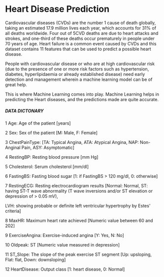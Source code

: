 # Heart Disease Prediction

Cardiovascular diseases (CVDs) are the number 1 cause of death globally, taking an estimated 17.9 million lives each year, which accounts for 31% of all deaths worldwide. Four out of 5CVD deaths are due to heart attacks and strokes, and one-third of these deaths occur prematurely in people under 70 years of age. Heart failure is a common event caused by CVDs and this dataset contains 11 features that can be used to predict a possible heart disease.

People with cardiovascular disease or who are at high cardiovascular risk (due to the presence of one or more risk factors such as hypertension, diabetes, hyperlipidaemia or already established disease) need early detection and management wherein a machine learning model can be of great help.

This is where Machine Learning comes into play. Machine Learning helps in predicting the Heart diseases, and the predictions made are quite accurate.

##### DATA DICTONARY

1 Age: Age of the patient [years]


2 Sex: Sex of the patient [M: Male, F: Female]

3 ChestPainType: [TA: Typical Angina, ATA: Atypical Angina, NAP: Non-Anginal Pain, ASY: Asymptomatic]

4 RestingBP: Resting blood pressure [mm Hg]

5 Cholesterol: Serum cholesterol [mm/dl]

6 FastingBS: Fasting blood sugar [1: if FastingBS > 120 mg/dl, 0: otherwise]

7 RestingECG: Resting electrocardiogram results [Normal: Normal, ST: having ST-T wave abnormality (T wave inversions and/or ST elevation or depression of > 0.05 mV), 

LVH: showing probable or definite left ventricular hypertrophy by Estes' criteria]

8 MaxHR: Maximum heart rate achieved [Numeric value between 60 and 202]

9 ExerciseAngina: Exercise-induced angina [Y: Yes, N: No]

10 Oldpeak: ST [Numeric value measured in depression] 

11 ST_Slope: The slope of the peak exercise ST segment [Up: upsloping, Flat: flat, Down: downsloping]

12 HeartDisease: Output class [1: heart disease, 0: Normal]
